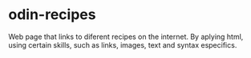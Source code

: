 # odin-recipes

Web page that links to diferent recipes on the internet. 
By aplying html, using certain skills, such as links, images, text and syntax especifics. 